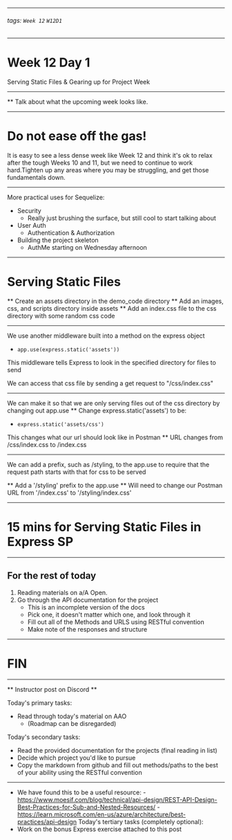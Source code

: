 <style>
    .present {
        text-align: left;
    }
</style>

---

###### tags: `Week 12` `W12D1`

---

# Week 12 Day 1

Serving Static Files & Gearing up for Project Week

---

\*\* Talk about what the upcoming week looks like.

---

# Do not ease off the gas!

It is easy to see a less dense week like Week 12 and think it's ok to relax after the tough Weeks 10 and 11, but we need to continue to work hard.Tighten up any areas where you may be struggling, and get those fundamentals down.

---

More practical uses for Sequelize:

- Security
  - Really just brushing the surface, but still cool to start talking about
- User Auth
  - Authentication & Authorization
- Building the project skeleton
  - AuthMe starting on Wednesday afternoon

---

# Serving Static Files

** Create an assets directory in the demo_code directory
** Add an images, css, and scripts directory inside assets
\*\* Add an index.css file to the css directory with some random css code

---

We use another middleware built into a method on the express object

- `app.use(express.static('assets'))`

This middleware tells Express to look in the specified directory for files to send

We can access that css file by sending a get request to "/css/index.css"

---

We can make it so that we are only serving files out of the css directory by changing out app.use
\*\* Change express.static('assets') to be:

- `express.static('assets/css')`

This changes what our url should look like in Postman
\*\* URL changes from /css/index.css to /index.css

---

We can add a prefix, such as /styling, to the app.use to require that the request path starts with that for css to be served

** Add a '/styling' prefix to the app.use
** Will need to change our Postman URL from '/index.css' to '/styling/index.css'

---

# 15 mins for Serving Static Files in Express SP

---

## For the rest of today

1. Reading materials on a/A Open.
2. Go through the API documentation for the project
   - This is an incomplete version of the docs
   - Pick one, it doesn't matter which one, and look through it
   - Fill out all of the Methods and URLS using RESTful convention
   - Make note of the responses and structure

---

# FIN

---

** Instructor post on Discord **

Today's primary tasks:

- Read through today's material on AAO
  - (Roadmap can be disregarded)

Today's secondary tasks:

- Read the provided documentation for the projects (final reading in list)
- Decide which project you'd like to pursue
- Copy the markdown from github and fill out methods/paths to the best of your ability using the RESTful convention

---

- We have found this to be a useful resource: - https://www.moesif.com/blog/technical/api-design/REST-API-Design-Best-Practices-for-Sub-and-Nested-Resources/ - https://learn.microsoft.com/en-us/azure/architecture/best-practices/api-design
  Today's tertiary tasks (completely optional):
- Work on the bonus Express exercise attached to this post
